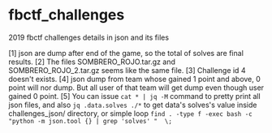 # fbctf_challenges
2019 fbctf challenges details in json and its files

[1] json are dump after end of the game, so the total of solves are final results.
[2] The files SOMBRERO_ROJO.tar.gz and SOMBRERO_ROJO_2.tar.gz seems like the same file.
[3] Challenge id 4 doesn't exists.
[4] json dump from team whose gained 1 point and above, 0 point will nor dump. But all user of that team will get dump even though user gained 0 point.
[5] You can issue `cat * | jq -M` command to pretty print all json files, and also `jq .data.solves ./*` to get data's solves's value inside challenges_json/ directory, or simple loop `find . -type f -exec bash -c "python -m json.tool {} | grep 'solves' "  \;`


